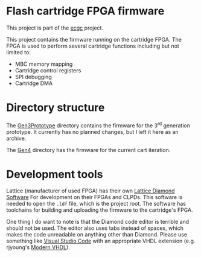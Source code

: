 # Flash cartridge FPGA firmware

This project is part of the [ecgc](https://efacdev.nl/pages/project/?name=ecgc)
project.

This project contains the firmware running on the cartridge FPGA.
The FPGA is used to perform several cartridge functions including but not
limited to:
- MBC memory mapping
- Cartridge control registers
- SPI debugging
- Cartridge DMA

# Directory structure

The [Gen3Prototype](/Gen3Prototype) directory contains the firmware for the
3<sup>rd</sup> generation prototype.
It currently has no planned changes,
but I left it here as an archive.

The [Gen4](/Gen4) directory has the firmware for the current cart iteration.

# Development tools

Lattice (manufacturer of used FPGA) has their own [Lattice Diamond Software](https://www.latticesemi.com/latticediamond)
For development on their FPGAs and CLPDs.
This software is needed to open the `.ldf` file, which is the project root.
The software has toolchains for building and uploading the firmware to the
cartridge's FPGA.

One thing I do want to note is that the Diamond code editor is terrible and 
should not be used.
The editor also uses tabs instead of spaces,
which makes the code unreadable on anything other than Diamond.
Please use something like [Visual Studio Code](https://code.visualstudio.com/download)
with an appropriate VHDL extension (e.g. rjyoung's [Modern VHDL](https://github.com/richjyoung/vscode-modern-vhdl)).